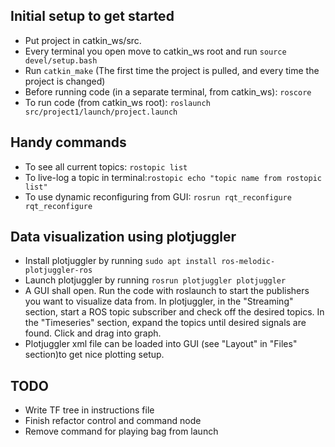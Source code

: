 ## Initial setup to get started
* Put project in catkin_ws/src.
* Every terminal you open move to catkin_ws root and run `source devel/setup.bash`
* Run `catkin_make` (The first time the project is pulled, and every time the project is changed)
* Before running code (in a separate terminal, from catkin_ws): `roscore` 
* To run code (from catkin_ws root): `roslaunch src/project1/launch/project.launch`

## Handy commands
* To see all current topics: `rostopic list`
* To live-log a topic in terminal:`rostopic echo "topic name from rostopic list"`
* To use dynamic reconfiguring from GUI: `rosrun rqt_reconfigure rqt_reconfigure`

## Data visualization using plotjuggler
* Install plotjuggler by running `sudo apt install ros-melodic-plotjuggler-ros`
* Launch plotjuggler by running `rosrun plotjuggler plotjuggler`
* A GUI shall open. Run the code with roslaunch to start the publishers you want to visualize data from. In plotjuggler, in the "Streaming" section, start a ROS topic subscriber and check off the desired topics. In the "Timeseries" section, expand the topics until desired signals are found. Click and drag into graph.
* Plotjuggler xml file can be loaded into GUI (see "Layout" in "Files" section)to get nice plotting setup.

## TODO
* Write TF tree in instructions file
* Finish refactor control and command node 
* Remove command for playing bag from launch